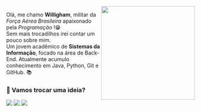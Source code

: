 <img src="https://github-production-user-asset-6210df.s3.amazonaws.com/97841160/263562401-9669836f-60c9-4239-87bb-5d8f7d60f008.png" min-width="250px" max-width="250px" width="250px" align="right">

<p align="left"> 
  Olá, me chamo <b>Willigham</b>, militar da <i>Força Aérea Brasileira</i> apaixonado pela <i>Programação</i> !😁 <br>
  Sem mais trocadilhos irei contar um pouco sobre mim.<br>
  Um jovem acadêmico de <strong>Sistemas da Informação</strong>, focado na área de Back-End. Atualmente acumulo conhecimento em Java, Python, Git e GitHub. 📚
</p>

<p align="left">
   <h3>📨 Vamos trocar uma ideia? </h3> 

  <a href="mailto:willigamcoelho@gmail.com" alt="Gmail">
  <img src="https://img.shields.io/badge/-Gmail-FF0000?style=flat-square&labelColor=FF0000&logo=gmail&logoColor=white&link=LINK-DO-SEU-GMAIL" /></a>

  <a href="https://www.linkedin.com/in/willigham-coelho-748b91243/" alt="LinkedIn">
  <img src="https://img.shields.io/badge/-Linkedin-0e76a8?style=flat-square&logo=Linkedin&logoColor=white&link=LINK-DO-SEU-LINKEDIN" /></a>

  <a href="https://www.instagram.com/will_coelh0/" alt="Instagram">
  <img src="https://img.shields.io/badge/-Instagram-DF0174?style=flat-square&labelColor=DF0174&logo=instagram&logoColor=white&link=LINK-DO-SEU-INSTAGRAM"/></a>
</p>
